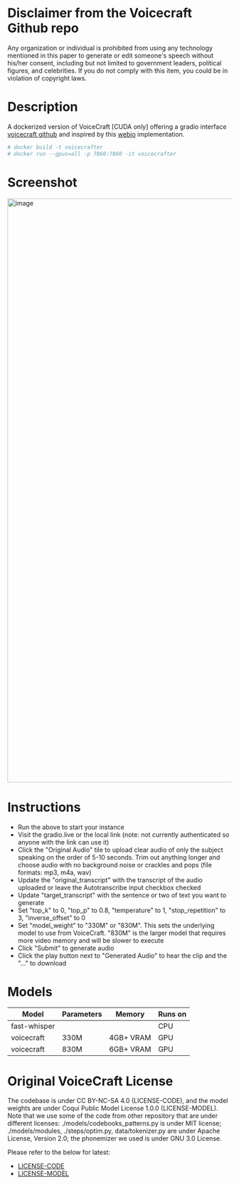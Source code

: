 # Disclaimer from the Voicecraft Github repo
Any organization or individual is prohibited from using any technology mentioned in this paper to generate or edit someone's speech without his/her consent, including but not limited to government leaders, political figures, and celebrities. If you do not comply with this item, you could be in violation of copyright laws.

# Description
A dockerized version of VoiceCraft [CUDA only] offering a gradio interface [voicecraft github](https://github.com/jasonppy/VoiceCraft/) and inspired by this [webio](https://github.com/Pathos14489/VoiceCraft/blob/master/webio.py) implementation.
```sh
# docker build -t voicecrafter
# docker run --gpus=all -p 7860:7860 -it voicecrafter
```

# Screenshot
<img width="1313" alt="image" src="https://github.com/pselvana/VoiceCrafter/assets/1414489/831bcf0e-4682-454c-8f8c-18462f4b328a">


# Instructions
- Run the above to start your instance
- Visit the gradio.live or the local link (note: not currently authenticated so anyone with the link can use it)
- Click the "Original Audio" tile to upload clear audio of only the subject speaking on the order of 5-10 seconds. Trim out anything longer and choose audio with no background noise or crackles and pops (file formats: mp3, m4a, wav)
- Update the "original_transcript" with the transcript of the audio uploaded or leave the Autotranscribe input checkbox checked
- Update "target_transcript" with the sentence or two of text you want to generate
- Set "top_k" to 0, "top_p" to 0.8, "temperature" to 1, "stop_repetition" to 3, "inverse_offset" to 0
- Set "model_weight" to "330M" or "830M".  This sets the underlying model to use from VoiceCraft.  "830M" is the larger model that requires more video memory and will be slower to execute
- Click "Submit" to generate audio
- Click the play button next to "Generated Audio" to hear the clip and the "..." to download

# Models
| Model    | Parameters | Memory | Runs on |
| -------- | ------- | ------- | ------- |
| fast-whisper  |   |   | CPU |
| voicecraft | 330M     | 4GB+ VRAM | GPU |
| voicecraft    | 830M    | 6GB+ VRAM | GPU |


# Original VoiceCraft License
The codebase is under CC BY-NC-SA 4.0 (LICENSE-CODE), and the model weights are under Coqui Public Model License 1.0.0 (LICENSE-MODEL). Note that we use some of the code from other repository that are under different licenses: ./models/codebooks_patterns.py is under MIT license; ./models/modules, ./steps/optim.py, data/tokenizer.py are under Apache License, Version 2.0; the phonemizer we used is under GNU 3.0 License.

Please refer to the below for latest:
- [LICENSE-CODE](https://github.com/jasonppy/VoiceCraft/blob/master/LICENSE-CODE)
- [LICENSE-MODEL](https://github.com/jasonppy/VoiceCraft/blob/master/LICENSE-MODEL)
